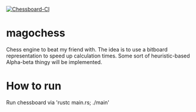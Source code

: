 [![Chessboard-CI](https://github.com/MiikaMatias/magochess/actions/workflows/rust.yml/badge.svg)](https://github.com/MiikaMatias/magochess/actions/workflows/rust.yml)


# magochess
Chess engine to beat my friend with. The idea is to use a bitboard representation to speed up calculation times. Some sort of heuristic-based Alpha-beta thingy will be implemented.

# How to run
Run chessboard via 'rustc main.rs; ./main'
